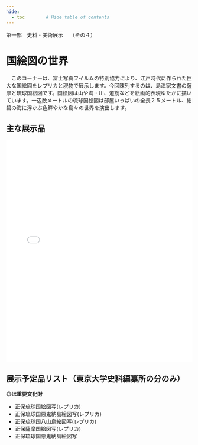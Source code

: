 ```yaml
---
hide:
  - toc        # Hide table of contents
---
```


第一部　史料・美術展示　 （その４）

# 国絵図の世界

　このコーナーは、富士写真フイルムの特別協力により、江戸時代に作られた巨大な国絵図をレプリカと現物で展示します。今回陳列するのは、島津家文書の薩摩と琉球国絵図です。国絵図は山や海・川、道筋などを絵画的表現ゆたかに描いています。一辺数メートルの琉球国絵図は部屋いっぱいの全長２５メートル、紺碧の海に浮かぶ色鮮やかな島々の世界を演出します。

## 主な展示品

<iframe height="600px" src="../cp/?u=../json/014.json" width="100%" frameBorder="0"></iframe>

## 展示予定品リスト（東京大学史料編纂所の分のみ）

<b>◎は重要文化財</b>

*   正保琉球国絵図写(レプリカ)
*    正保琉球国悪鬼納島絵図写(レプリカ)
*    正保琉球国八山島絵図写(レプリカ)
*    正保薩摩国絵図写(レプリカ)
*    正保琉球国悪鬼納島絵図写